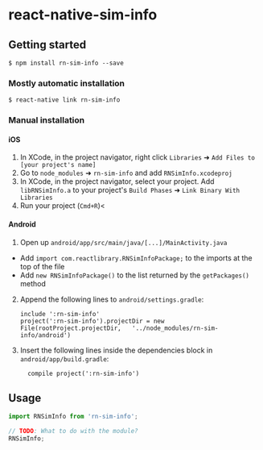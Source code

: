 
# react-native-sim-info

## Getting started

`$ npm install rn-sim-info --save`

### Mostly automatic installation

`$ react-native link rn-sim-info`

### Manual installation


#### iOS

1. In XCode, in the project navigator, right click `Libraries` ➜ `Add Files to [your project's name]`
2. Go to `node_modules` ➜ `rn-sim-info` and add `RNSimInfo.xcodeproj`
3. In XCode, in the project navigator, select your project. Add `libRNSimInfo.a` to your project's `Build Phases` ➜ `Link Binary With Libraries`
4. Run your project (`Cmd+R`)<

#### Android

1. Open up `android/app/src/main/java/[...]/MainActivity.java`
  - Add `import com.reactlibrary.RNSimInfoPackage;` to the imports at the top of the file
  - Add `new RNSimInfoPackage()` to the list returned by the `getPackages()` method
2. Append the following lines to `android/settings.gradle`:
  	```
  	include ':rn-sim-info'
  	project(':rn-sim-info').projectDir = new File(rootProject.projectDir, 	'../node_modules/rn-sim-info/android')
  	```
3. Insert the following lines inside the dependencies block in `android/app/build.gradle`:
  	```
      compile project(':rn-sim-info')
  	```


## Usage
```javascript
import RNSimInfo from 'rn-sim-info';

// TODO: What to do with the module?
RNSimInfo;
```
  
